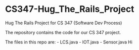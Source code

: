 # CS347-Hug_The_Rails_Project
 Hug The Rails Project for CS 347 (Software Dev Process)

The repository contains the code for our CS 347 project.

The files in this repo are:
    - LCS.java
    - IOT.java
    - Sensor.java
Hi
